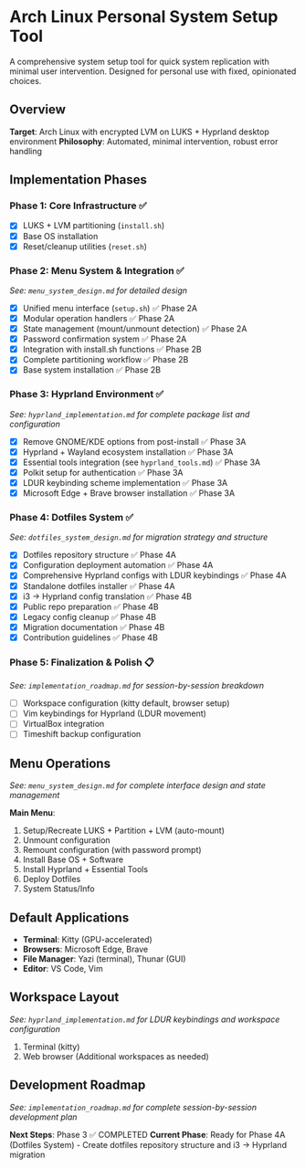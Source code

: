 # Arch Linux Personal System Setup Tool

A comprehensive system setup tool for quick system replication with minimal user intervention. Designed for personal use with fixed, opinionated choices.

## Overview

**Target**: Arch Linux with encrypted LVM on LUKS + Hyprland desktop environment
**Philosophy**: Automated, minimal intervention, robust error handling

## Implementation Phases

### Phase 1: Core Infrastructure ✅ 
- [x] LUKS + LVM partitioning (`install.sh`)
- [x] Base OS installation
- [x] Reset/cleanup utilities (`reset.sh`)

### Phase 2: Menu System & Integration ✅
*See: `menu_system_design.md` for detailed design*
- [x] Unified menu interface (`setup.sh`) ✅ Phase 2A
- [x] Modular operation handlers ✅ Phase 2A  
- [x] State management (mount/unmount detection) ✅ Phase 2A
- [x] Password confirmation system ✅ Phase 2A
- [x] Integration with install.sh functions ✅ Phase 2B
- [x] Complete partitioning workflow ✅ Phase 2B
- [x] Base system installation ✅ Phase 2B

### Phase 3: Hyprland Environment ✅
*See: `hyprland_implementation.md` for complete package list and configuration*
- [x] Remove GNOME/KDE options from post-install ✅ Phase 3A
- [x] Hyprland + Wayland ecosystem installation ✅ Phase 3A
- [x] Essential tools integration (see `hyprland_tools.md`) ✅ Phase 3A
- [x] Polkit setup for authentication ✅ Phase 3A
- [x] LDUR keybinding scheme implementation ✅ Phase 3A
- [x] Microsoft Edge + Brave browser installation ✅ Phase 3A

### Phase 4: Dotfiles System ✅
*See: `dotfiles_system_design.md` for migration strategy and structure*
- [x] Dotfiles repository structure ✅ Phase 4A
- [x] Configuration deployment automation ✅ Phase 4A
- [x] Comprehensive Hyprland configs with LDUR keybindings ✅ Phase 4A
- [x] Standalone dotfiles installer ✅ Phase 4A
- [x] i3 → Hyprland config translation ✅ Phase 4B
- [x] Public repo preparation ✅ Phase 4B
- [x] Legacy config cleanup ✅ Phase 4B
- [x] Migration documentation ✅ Phase 4B
- [x] Contribution guidelines ✅ Phase 4B

### Phase 5: Finalization & Polish 📋
*See: `implementation_roadmap.md` for session-by-session breakdown*
- [ ] Workspace configuration (kitty default, browser setup)
- [ ] Vim keybindings for Hyprland (LDUR movement)
- [ ] VirtualBox integration
- [ ] Timeshift backup configuration

## Menu Operations

*See: `menu_system_design.md` for complete interface design and state management*

**Main Menu**:
1. Setup/Recreate LUKS + Partition + LVM (auto-mount)
2. Unmount configuration 
3. Remount configuration (with password prompt)
4. Install Base OS + Software
5. Install Hyprland + Essential Tools
6. Deploy Dotfiles
7. System Status/Info

## Default Applications

- **Terminal**: Kitty (GPU-accelerated)
- **Browsers**: Microsoft Edge, Brave
- **File Manager**: Yazi (terminal), Thunar (GUI)
- **Editor**: VS Code, Vim

## Workspace Layout

*See: `hyprland_implementation.md` for LDUR keybindings and workspace configuration*

1. Terminal (kitty)
2. Web browser
(Additional workspaces as needed)

## Development Roadmap

*See: `implementation_roadmap.md` for complete session-by-session development plan*

**Next Steps**: Phase 3 ✅ COMPLETED
**Current Phase**: Ready for Phase 4A (Dotfiles System) - Create dotfiles repository structure and i3 → Hyprland migration


